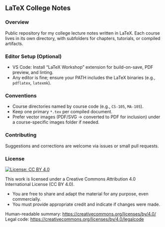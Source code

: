 ## LaTeX College Notes

### Overview
Public repository for my college lecture notes written in LaTeX. Each course lives in its own directory, with subfolders for chapters, tutorials, or compiled artifacts.

### Editor Setup (Optional)
- VS Code: Install “LaTeX Workshop” extension for build-on-save, PDF preview, and linting.
- Any editor is fine; ensure your PATH includes the LaTeX binaries (e.g., `pdflatex`, `latexmk`).

### Conventions
- Course directories named by course code (e.g., `CS-105`, `MA-105`).
- Keep one primary `*.tex` per compiled document.
- Prefer vector images (PDF/SVG -> converted to PDF for inclusion) under a course-specific images folder if needed.

### Contributing
Suggestions and corrections are welcome via issues or small pull requests.

### License
[![License: CC BY 4.0](https://img.shields.io/badge/License-CC_BY_4.0-lightgrey.svg)](https://creativecommons.org/licenses/by/4.0/)

This work is licensed under a Creative Commons Attribution 4.0 International License (CC BY 4.0).

- You are free to share and adapt the material for any purpose, even commercially.
- You must provide appropriate credit and indicate if changes were made.

Human-readable summary: https://creativecommons.org/licenses/by/4.0/
Legal code: https://creativecommons.org/licenses/by/4.0/legalcode


